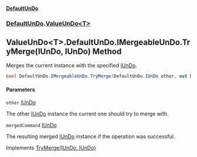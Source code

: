#### [DefaultUnDo](../../index.md 'index')
### [DefaultUnDo](../../index.md#DefaultUnDo 'DefaultUnDo').[ValueUnDo&lt;T&gt;](index.md 'DefaultUnDo\.ValueUnDo\<T\>')

## ValueUnDo\<T\>\.DefaultUnDo\.IMergeableUnDo\.TryMerge\(IUnDo, IUnDo\) Method

Merges the current instance with the specified [IUnDo](../IUnDo/index.md 'DefaultUnDo\.IUnDo')\.

```csharp
bool DefaultUnDo.IMergeableUnDo.TryMerge(DefaultUnDo.IUnDo other, out DefaultUnDo.IUnDo? mergedCommand);
```
#### Parameters

<a name='DefaultUnDo.ValueUnDo_T_.DefaultUnDo.IMergeableUnDo.TryMerge(DefaultUnDo.IUnDo,DefaultUnDo.IUnDo).other'></a>

`other` [IUnDo](../IUnDo/index.md 'DefaultUnDo\.IUnDo')

The other [IUnDo](../IUnDo/index.md 'DefaultUnDo\.IUnDo') instance the current one should try to merge with\.

<a name='DefaultUnDo.ValueUnDo_T_.DefaultUnDo.IMergeableUnDo.TryMerge(DefaultUnDo.IUnDo,DefaultUnDo.IUnDo).mergedCommand'></a>

`mergedCommand` [IUnDo](../IUnDo/index.md 'DefaultUnDo\.IUnDo')

The resulting merged [IUnDo](../IUnDo/index.md 'DefaultUnDo\.IUnDo') instance if the operation was successful\.

Implements [TryMerge\(IUnDo, IUnDo\)](../IMergeableUnDo/TryMerge(IUnDo,IUnDo).md 'DefaultUnDo\.IMergeableUnDo\.TryMerge\(DefaultUnDo\.IUnDo, DefaultUnDo\.IUnDo\)')